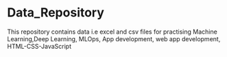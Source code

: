 # Data_Repository
This repository contains data i.e excel and csv files for practising Machine Learning,Deep Learning, MLOps, App development, web app development, HTML-CSS-JavaScript
